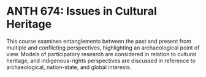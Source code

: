 # ANTH 674: Issues in Cultural Heritage

This course examines entanglements between the past and present from multiple and conflicting perspectives, highlighting an archaeological point of view. Models of participatory research are considered in relation to cultural heritage, and indigenous-rights perspectives are discussed in reference to archaeological, nation-state, and global interests.
